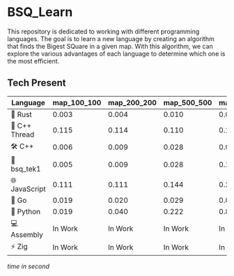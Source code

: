 # BSQ_Learn

This repository is dedicated to working with different programming languages. The goal is to learn a new language by creating an algorithm that finds the Bigest SQuare in a given map. With this algorithm, we can explore the various advantages of each language to determine which one is the most efficient.

## Tech Present
|Language|map_100_100|map_200_200|map_500_500|map_1000_1000|map_2000_2000|map_5000_5000|map_10000_10000|map_20000_20000|map_50000_50000|
|--|--|--|--|--|--|--|--|--|--|
|🦀 Rust|0.003|0.004|0.010|0.025|0.091|0.464|1.637|8.583|61.170|
|🔧 C++ Thread|0.115|0.114|0.110|0.128|0.131|0.307|0.861|2.992|16.309|
|🛠️ C++|0.006|0.009|0.028|0.087|0.259|1.412|5.167|18.078|100.347|
|🦄 bsq_tek1|0.005|0.009|0.028|0.132|0.653|2.529|9.881|35.511|0.462|
|🌐 JavaScript|0.111|0.111|0.144|0.257|0.712|3.233|11.071|213.267|4.156|
|🐹 Go|0.019|0.020|0.029|0.059|0.145|0.874|6.384|25.208|125.514|
|🐍 Python|0.019|0.040|0.222|0.898|3.401|21.637|324.363|2350.169|79.615|
|💻 Assembly|In Work|In Work|In Work|In Work|In Work|In Work|In Work|In Work|In Work|
|⚡ Zig|In Work|In Work|In Work|In Work|In Work|In Work|In Work|In Work|In Work|
*time in second*
